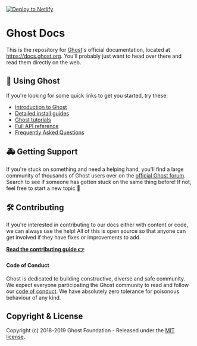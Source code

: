 
<!-- Markdown snippet -->
[![Deploy to Netlify](https://www.netlify.com/img/deploy/button.svg)](https://app.netlify.com/start/deploy?repository=https://github.com/melondulzon/docs)

# Ghost Docs

This is the repository for [Ghost](https://github.com/tryghost/ghost)'s official documentation, located at https://docs.ghost.org. You'll probably just want to head over there and read them directly on the web.


## 👻 Using Ghost

If you're looking for some quick links to get you started, try these:

- [Introduction to Ghost](https://docs.ghost.org/concepts/)
- [Detailed install guides](https://docs.ghost.org/setup/)
- [Ghost tutorials](https://docs.ghost.org/tutorials/)
- [Full API reference](https://docs.ghost.org/api/)
- [Frequently Asked Questions](https://docs.ghost.org/faq/)


## 🚑 Getting Support

If you're stuck on something and need a helping hand, you'll find a large community of thousands of Ghost users over on the [official Ghost forum](https://forum.ghost.org). Search to see if someone has gotten stuck on the same thing before! If not, feel free to start a new topic 🤗


## 🛠 Contributing

If you're interested in contributing to our docs either with content or code, we can always use the help! All of this is open source so that anyone can get involved if they have fixes or improvements to add.

**[Read the contributing guide 👉](https://github.com/TryGhost/docs/blob/master/.github/CONTRIBUTING.md)**


#### Code of Conduct

Ghost is dedicated to building constructive, diverse and safe community. We expect everyone participating the Ghost community to read and follow our [code of conduct](https://ghost.org/conduct/). We have absolutely zero tolerance for poisonous behaviour of any kind.


## Copyright & License

Copyright (c) 2018-2019 Ghost Foundation - Released under the [MIT license](LICENSE).
